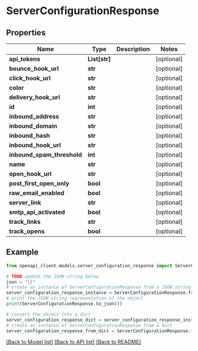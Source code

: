 # ServerConfigurationResponse


## Properties

Name | Type | Description | Notes
------------ | ------------- | ------------- | -------------
**api_tokens** | **List[str]** |  | [optional] 
**bounce_hook_url** | **str** |  | [optional] 
**click_hook_url** | **str** |  | [optional] 
**color** | **str** |  | [optional] 
**delivery_hook_url** | **str** |  | [optional] 
**id** | **int** |  | [optional] 
**inbound_address** | **str** |  | [optional] 
**inbound_domain** | **str** |  | [optional] 
**inbound_hash** | **str** |  | [optional] 
**inbound_hook_url** | **str** |  | [optional] 
**inbound_spam_threshold** | **int** |  | [optional] 
**name** | **str** |  | [optional] 
**open_hook_url** | **str** |  | [optional] 
**post_first_open_only** | **bool** |  | [optional] 
**raw_email_enabled** | **bool** |  | [optional] 
**server_link** | **str** |  | [optional] 
**smtp_api_activated** | **bool** |  | [optional] 
**track_links** | **str** |  | [optional] 
**track_opens** | **bool** |  | [optional] 

## Example

```python
from openapi_client.models.server_configuration_response import ServerConfigurationResponse

# TODO update the JSON string below
json = "{}"
# create an instance of ServerConfigurationResponse from a JSON string
server_configuration_response_instance = ServerConfigurationResponse.from_json(json)
# print the JSON string representation of the object
print(ServerConfigurationResponse.to_json())

# convert the object into a dict
server_configuration_response_dict = server_configuration_response_instance.to_dict()
# create an instance of ServerConfigurationResponse from a dict
server_configuration_response_from_dict = ServerConfigurationResponse.from_dict(server_configuration_response_dict)
```
[[Back to Model list]](../README.md#documentation-for-models) [[Back to API list]](../README.md#documentation-for-api-endpoints) [[Back to README]](../README.md)


